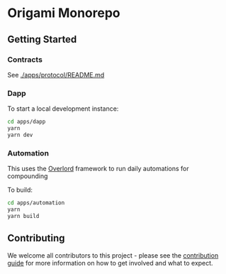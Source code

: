 # Origami Monorepo

## Getting Started

### Contracts

See [./apps/protocol/README.md](./apps/protocol/README.md)

### Dapp

To start a local development instance:

```bash
cd apps/dapp
yarn
yarn dev
```

### Automation

This uses the [Overlord](https://www.npmjs.com/package/@mountainpath9/overlord) framework to run daily automations for compounding

To build:

```bash
cd apps/automation
yarn
yarn build
```

## Contributing

We welcome all contributors to this project - please see the [contribution guide](./CONTRIBUTING.md) for more information on how to get involved and what to expect.
